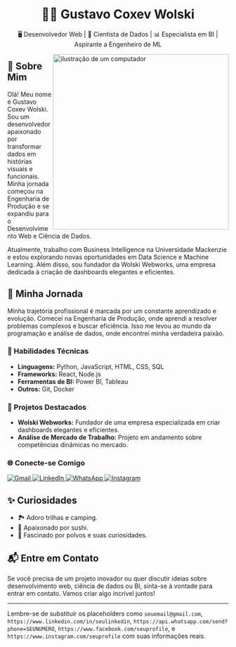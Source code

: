 <h1 align="center">👨‍💻 Gustavo Coxev Wolski</h1>
<p align="center"> 🖥️ Desenvolvedor Web | 🧠 Cientista de Dados | 📊 Especialista em BI | Aspirante a Engenheiro de ML </p>

<img src="https://raw.githubusercontent.com/MicaelliMedeiros/micaellimedeiros/master/image/computer-illustration.png" alt="ilustração de um computador" min-width="400px" max-width="400px" width="400px" align="right">

## 🌟 Sobre Mim

Olá! Meu nome é Gustavo Coxev Wolski. Sou um desenvolvedor apaixonado por transformar dados em histórias visuais e funcionais. Minha jornada começou na Engenharia de Produção e se expandiu para o Desenvolvimento Web e Ciência de Dados.

Atualmente, trabalho com Business Intelligence na Universidade Mackenzie e estou explorando novas oportunidades em Data Science e Machine Learning. Além disso, sou fundador da Wolski Webworks, uma empresa dedicada à criação de dashboards elegantes e eficientes.

## 🚀 Minha Jornada

Minha trajetória profissional é marcada por um constante aprendizado e evolução. Comecei na Engenharia de Produção, onde aprendi a resolver problemas complexos e buscar eficiência. Isso me levou ao mundo da programação e análise de dados, onde encontrei minha verdadeira paixão.

### 🦄 Habilidades Técnicas

- **Linguagens:** Python, JavaScript, HTML, CSS, SQL
- **Frameworks:** React, Node.js
- **Ferramentas de BI:** Power BI, Tableau
- **Outros:** Git, Docker

### 🎯 Projetos Destacados

- **Wolski Webworks:** Fundador de uma empresa especializada em criar dashboards elegantes e eficientes.
- **Análise de Mercado de Trabalho:** Projeto em andamento sobre competências dinâmicas no mercado.

### 🌐 Conecte-se Comigo

<p align="left">
  <a href="mailto:gustavocoxev@gmail.com" title="Gmail">
    <img src="https://img.shields.io/badge/-Gmail-FF0000?style=flat-square&labelColor=FF0000&logo=gmail&logoColor=white&link=mailto:seuemail@gmail.com" alt="Gmail"/>
  </a>
  <a href="https://www.linkedin.com/in/gustavo-coxev-wolski-944b8617b/" title="LinkedIn">
    <img src="https://img.shields.io/badge/-Linkedin-0e76a8?style=flat-square&logo=Linkedin&logoColor=white&link=https://www.linkedin.com/in/seulinkedin" alt="LinkedIn"/>
  </a>
  <a href="https://api.whatsapp.com/send?phone=11987523759" title="WhatsApp">
    <img src="https://img.shields.io/badge/-WhatsApp-25d366?style=flat-square&labelColor=25d366&logo=whatsapp&logoColor=white&link=https://api.whatsapp.com/send?phone=SEUNUMERO" alt="WhatsApp"/>
  </a>
  <a href="https://www.instagram.com/guhwolski" title="Instagram">
    <img src="https://img.shields.io/badge/-Instagram-DF0174?style=flat-square&labelColor=DF0174&logo=instagram&logoColor=white&link=https://www.instagram.com/seuprofile" alt="Instagram"/>
  </a>
</p>

## ✨ Curiosidades

- 🏞️ Adoro trilhas e camping.
- 🍣 Apaixonado por sushi.
- 🐙 Fascinado por polvos e suas curiosidades.

## 📬 Entre em Contato

Se você precisa de um projeto inovador ou quer discutir ideias sobre desenvolvimento web, ciência de dados ou BI, sinta-se à vontade para entrar em contato. Vamos criar algo incrível juntos!

---

Lembre-se de substituir os placeholders como `seuemail@gmail.com`, `https://www.linkedin.com/in/seulinkedin`, `https://api.whatsapp.com/send?phone=SEUNUMERO`, `https://www.facebook.com/seuprofile`, e `https://www.instagram.com/seuprofile` com suas informações reais.

